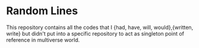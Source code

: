 # Random Lines

This repository contains all the codes that I {had, have, will, would},{written, write} but didn't put into a specific repository to act as singleton point of reference in multiverse world.
